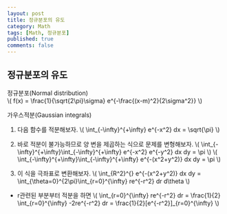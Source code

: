 ```yaml
---
layout: post
title: 정규분포의 유도
category: Math
tags: [Math, 정규분포]
published: true
comments: false
---
```


정규분포의 유도
-------------

정규분포(Normal distribution)  
\\( f(x) = \frac{1}{\sqrt{2\pi}\sigma} e^{-\frac{(x-m)^2}{2\sigma^2}} \\)

가우스적분(Gaussian integrals) 
1. 다음 함수를 적분해보자.
\\( \int\_{-\infty}^{+\infty} e^{-x^2} dx = \sqrt{\pi} \\)

2. 바로 적분이 불가능하므로 양 변을 제곱하는 식으로 문제를 변형해보자.
\\( \int\_{-\infty}^{+\infty}\int\_{-\infty}^{+\infty} e^{-x^2} e^{-y^2} dx dy = \pi \\)
\\( \int\_{-\infty}^{+\infty}\int\_{-\infty}^{+\infty} e^{-(x^2+y^2)} dx dy = \pi \\)

3. 이 식을 극좌표로 변환해보자.
\\( \int\_{R^2}^{} e^{-(x^2+y^2)} dx dy = \int\_{\theta=0}^{2\pi}\int\_{r=0}^{\infty} re^{-r^2} dr d\theta \\)
 - r관련된 부분부터 적분을 하면 
\\( \int\_{r=0}^{\infty} re^{-r^2} dr = \frac{1}{2} \int\_{r=0}^{\infty} -2re^{-r^2} dr = \frac{1}{2}[e^{-r^2}]\_{r=0}^{\infty} \\) 

